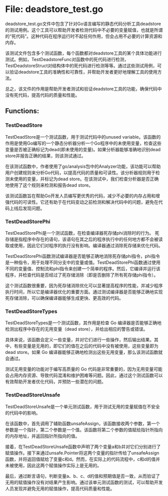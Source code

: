 # File: deadstore_test.go

deadstore_test.go文件中包含了针对Go语言编写的静态代码分析工具deadstore的测试用例。这个工具可以帮助开发者检测代码中不必要的变量赋值，也就是所谓的“死代码”。这种代码在程序运行时不起任何作用，但会占用不必要的计算资源和内存。

该测试文件包含多个测试函数，每个函数都对deadstore工具的某个具体功能进行测试。例如，TestDeadstoreFunc对函数中的死代码进行检测，TestDeadstoreStruct对结构体中的死代码进行检测等等。通过这些测试用例，可以验证deadstore工具的准确性和可靠性，并帮助开发者更好地理解工具的使用方法。

总之，该文件的作用是帮助开发者测试和验证deadstore工具的功能，确保代码中没有死代码，提高代码的质量和性能。

## Functions:

### TestDeadStore

TestDeadStore是一个测试函数，用于测试代码中的unused variable。该函数的作用是使用Go编写的一个静态分析器分析一个Go程序中的未使用变量，检查这些变量是否被正确标记为dead(即未使用的变量)。如果分析器能够准确地识别dead store并报告正确的结果，则该测试通过。 

在该测试函数中，作者使用了go/analysis包中的Analyzer功能，该功能可以帮助用户创建规则来分析Go代码，以提高代码的质量和可读性。该分析器规则用于检测未使用的变量，并标记为dead store。在该测试中，我们检查分析器是否正确地使用了这个规则来检测和报告dead store。

该测试函数旨在帮助Go开发人员编写更优秀的代码，减少不必要的内存占用和增强代码的可读性。它还有助于在代码变动之前检测和解决代码中的问题，避免在代码上线后发现问题。



### TestDeadStorePhi

TestDeadStorePhi是一个测试函数，在检查编译器死存储phi消除时的行为。 死存储是指程序中存在的语句，该语句在其之后的程序执行中的任何地方都不会被读取或使用，因此它们对程序的执行没有影响。编译器通过消除死存储来优化代码。

TestDeadStorePhi函数测试编译器是否能够正确地消除死存储phi指令，phi指令是一种指令，用于处理不同分支中的变量或值。TestDeadStorePhi函数通过使用不同的变量值、控制流和phi指令来创建一个简单的程序。然后，它编译并运行该程序，并检查代码是否经过了死存储消除（即是否删除了所有死存储phi指令）。

这个测试函数很重要，因为死存储消除优化可以显著提高程序的性能，并减少程序执行时间，所以它是编译器优化的重要方面。通过测试编译器是否能够正确地实现死存储消除，可以确保编译器能够生成更快、更高效的代码。



### TestDeadStoreTypes

TestDeadStoreTypes是一个测试函数，其作用是检查 Go 编译器是否能够正确地检测出程序中存在的无用变量（dead store），并给出相应的警告或错误。

具体来说，该函数会定义一些变量，并对它们进行一些操作，然后输出结果。其中，有些变量是无用的，即它们的值在之后的代码中没有被使用，这些变量即为 dead store。如果 Go 编译器能够正确地检测出这些无用变量，那么该测试函数就会通过。

测试无用变量的功能对于编写高质量的 Go 代码是非常重要的，因为无用变量可能会占用内存资源、导致代码混淆和维护困难等问题。因此，通过这个测试函数可以有效帮助开发者优化代码，并预防一些潜在的问题。



### TestDeadStoreUnsafe

TestDeadStoreUnsafe是一个单元测试函数，用于测试无用的变量赋值在不安全的代码中的影响。

在该函数中，首先调用了辅助函数unsafeAssign，该函数接收两个参数，第一个参数是一个指针，第二个参数是一个值。该函数将第二个参数的值赋给指针所指向的内存地址，并返回指针所指向的值。

接着，在TestDeadStoreUnsafe函数中声明了两个变量a和b并对它们分别进行了赋值操作。接下来通过unsafe.Pointer将这两个变量的指针传给了unsafeAssign函数，并将返回值赋给了变量c和d。然而，在实际上的代码流程中，c和d的值并未被使用，因此这两个赋值操作实际上是无用的。

最后，通过断言语句，判断变量a、b、c、d的值和预期值是否一致，从而验证了无用的赋值操作没有对结果产生影响。通过该单元测试函数的测试，可以帮助开发人员发现并避免无用的赋值操作，提高代码质量和性能。



